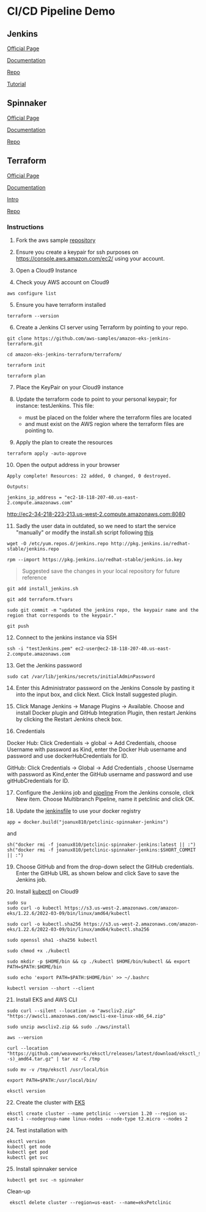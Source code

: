 # CI/CD Pipeline Demo

## Jenkins

[Official Page](https://www.jenkins.io/)

[Documentation](https://www.jenkins.io/doc/)

[Repo](https://github.com/jenkinsci/jenkins)

[Tutorial](https://aws.amazon.com/es/blogs/opensource/continuous-integration-using-jenkins-and-hashicorp-terraform-on-amazon-eks/)

## Spinnaker

[Official Page](https://spinnaker.io/)

[Documentation](https://spinnaker.io/docs/)

[Repo](https://github.com/spinnaker/spinnaker)

## Terraform

[Official Page](https://www.terraform.io/)

[Documentation](https://www.terraform.io/intro)

[Intro](https://www.terraform.io/intro/index.html)

[Repo](https://github.com/hashicorp/terraform)

### Instructions

1. Fork the aws sample [repository](https://github.com/aws-samples/amazon-eks-jenkins-terraform.git)

2. Ensure you create a keypair for ssh purposes on https://console.aws.amazon.com/ec2/ using your account.

3. Open a Cloud9 Instance

4. Check youy AWS account on Cloud9
```
aws configure list
``` 

5. Ensure you have terraform installed
```
terraform --version
``` 
   
6. Create a Jenkins CI server using Terraform by pointing to your repo.

```
git clone https://github.com/aws-samples/amazon-eks-jenkins-terraform.git

cd amazon-eks-jenkins-terraform/terraform/

terraform init

terraform plan
```

7. Place the KeyPair on your Cloud9 instance 
   
8. Update the terraform code to point to your personal keypair; for instance: testJenkins. This file:
   - must be placed on the folder where the terraform files are located 
   - and must exist on the AWS region where the terraform files are pointing to.

9.  Apply the plan to create the resources
    
```
terraform apply -auto-approve
```

10. Open the output address in your browser

```
Apply complete! Resources: 22 added, 0 changed, 0 destroyed.

Outputs:

jenkins_ip_address = "ec2-18-118-207-40.us-east-2.compute.amazonaws.com"
```

http://ec2-34-218-223-213.us-west-2.compute.amazonaws.com:8080

11. Sadly the user data in outdated, so we need to start the service "manually" or modify the install.sh script following [this](https://www.jenkins.io/doc/tutorials/tutorial-for-installing-jenkins-on-AWS/)

```
wget -O /etc/yum.repos.d/jenkins.repo http://pkg.jenkins.io/redhat-stable/jenkins.repo

rpm --import https://pkg.jenkins.io/redhat-stable/jenkins.io.key
```
    
> Suggested save the changes in your local repository for future reference

```
git add install_jenkins.sh 

git add terraform.tfvars

sudo git commit -m "updated the jenkins repo, the keypair name and the region that corresponds to the keypair."

git push
```

12. Connect to the jenkins instance via SSH

```
ssh -i "testJenkins.pem" ec2-user@ec2-18-118-207-40.us-east-2.compute.amazonaws.com
```

13. Get the Jenkins password

```
sudo cat /var/lib/jenkins/secrets/initialAdminPassword
```

14. Enter this Administrator password on the Jenkins Console by pasting it into the input box, and click Next. Click Install suggested plugin.

15.  Click Manage Jenkins → Manage Plugins → Available. Choose and install Docker plugin and GitHub Integration Plugin, then restart Jenkins by clicking the Restart Jenkins check box.

16.  Credentials

Docker Hub: Click Credentials → global → Add Credentials, choose Username with password as Kind, enter the Docker Hub username and password and use dockerHubCredentials for ID.

GitHub: Click Credentials → Global → Add Credentials , choose Username with password as Kind,enter the GitHub username and password and use gitHubCredentials for ID.

17. Configure the Jenkins job and [pipeline](https://www.jenkins.io/doc/book/pipeline/)
From the Jenkins console, click New item. Choose Multibranch Pipeline, name it petclinic and click OK.

18. Update the [jenkinsfile](https://www.jenkins.io/doc/book/pipeline/jenkinsfile/) to use your docker registry

```
app = docker.build("joanux810/petclinic-spinnaker-jenkins")
```
and
```
sh("docker rmi -f joanux810/petclinic-spinnaker-jenkins:latest || :")
sh("docker rmi -f joanux810/petclinic-spinnaker-jenkins:$SHORT_COMMIT || :")
```

19. Choose GitHub and from the drop-down select the GitHub credentials. Enter the GitHub URL as shown below and click Save to save the Jenkins job.

20. Install [kubectl](https://docs.aws.amazon.com/eks/latest/userguide/install-kubectl.html) on Cloud9

```
sudo su
sudo curl -o kubectl https://s3.us-west-2.amazonaws.com/amazon-eks/1.22.6/2022-03-09/bin/linux/amd64/kubectl

sudo curl -o kubectl.sha256 https://s3.us-west-2.amazonaws.com/amazon-eks/1.22.6/2022-03-09/bin/linux/amd64/kubectl.sha256

sudo openssl sha1 -sha256 kubectl

sudo chmod +x ./kubectl

sudo mkdir -p $HOME/bin && cp ./kubectl $HOME/bin/kubectl && export PATH=$PATH:$HOME/bin

sudo echo 'export PATH=$PATH:$HOME/bin' >> ~/.bashrc

kubectl version --short --client
```

21. Install EKS and AWS CLI
    
```
sudo curl --silent --location -o "awscliv2.zip" "https://awscli.amazonaws.com/awscli-exe-linux-x86_64.zip"

sudo unzip awscliv2.zip && sudo ./aws/install

aws --version

curl --location "https://github.com/weaveworks/eksctl/releases/latest/download/eksctl_$(uname -s)_amd64.tar.gz" | tar xz -C /tmp

sudo mv -v /tmp/eksctl /usr/local/bin

export PATH=$PATH:/usr/local/bin/

eksctl version
```

22.  Create the cluster with [EKS](https://docs.aws.amazon.com/eks/latest/userguide/getting-started-eksctl.html)
    
```
eksctl create cluster --name petclinic --version 1.20 --region us-east-1 --nodegroup-name linux-nodes --node-type t2.micro --nodes 2
```

24. Test installation with

```
eksctl version
kubectl get node
kubectl get pod
kubectl get svc
```

25. Install spinnaker service 
```
kubectl get svc -n spinnaker
```

Clean-up
```
 eksctl delete cluster --region=us-east- --name=eksPetclinic
```
